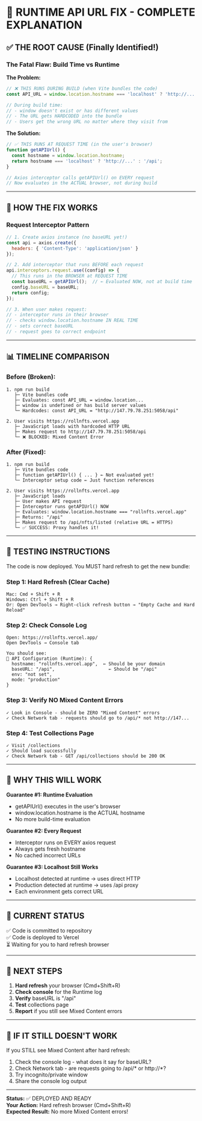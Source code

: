 # 🚨 RUNTIME API URL FIX - COMPLETE EXPLANATION

## ✅ THE ROOT CAUSE (Finally Identified!)

### The Fatal Flaw: Build Time vs Runtime

**The Problem:**
```javascript
// ❌ THIS RUNS DURING BUILD (when Vite bundles the code)
const API_URL = window.location.hostname === 'localhost' ? 'http://...' : '/api';

// During build time:
// - window doesn't exist or has different values
// - The URL gets HARDCODED into the bundle
// - Users get the wrong URL no matter where they visit from
```

**The Solution:**
```javascript
// ✅ THIS RUNS AT REQUEST TIME (in the user's browser)
function getAPIUrl() {
  const hostname = window.location.hostname;
  return hostname === 'localhost' ? 'http://...' : '/api';
}

// Axios interceptor calls getAPIUrl() on EVERY request
// Now evaluates in the ACTUAL browser, not during build
```

---

## 🔧 HOW THE FIX WORKS

### Request Interceptor Pattern

```javascript
// 1. Create axios instance (no baseURL yet!)
const api = axios.create({
  headers: { 'Content-Type': 'application/json' }
});

// 2. Add interceptor that runs BEFORE each request
api.interceptors.request.use((config) => {
  // This runs in the BROWSER at REQUEST TIME
  const baseURL = getAPIUrl();  // ← Evaluated NOW, not at build time
  config.baseURL = baseURL;
  return config;
});

// 3. When user makes request:
// - interceptor runs in their browser
// - checks window.location.hostname IN REAL TIME
// - sets correct baseURL
// - request goes to correct endpoint
```

---

## 📊 TIMELINE COMPARISON

### Before (Broken):
```
1. npm run build
   ├─ Vite bundles code
   ├─ Evaluates: const API_URL = window.location...
   ├─ window is undefined or has build server values
   └─ Hardcodes: const API_URL = "http://147.79.78.251:5058/api"

2. User visits https://rollnfts.vercel.app
   ├─ JavaScript loads with hardcoded HTTP URL
   ├─ Makes request to http://147.79.78.251:5058/api
   └─ ❌ BLOCKED: Mixed Content Error

```

### After (Fixed):
```
1. npm run build
   ├─ Vite bundles code
   ├─ function getAPIUrl() { ... } ← Not evaluated yet!
   └─ Interceptor setup code ← Just function references

2. User visits https://rollnfts.vercel.app
   ├─ JavaScript loads
   ├─ User makes API request
   ├─ Interceptor runs getAPIUrl() NOW
   ├─ Evaluates: window.location.hostname === "rollnfts.vercel.app"
   ├─ Returns: "/api"
   ├─ Makes request to /api/nfts/listed (relative URL = HTTPS)
   └─ ✅ SUCCESS: Proxy handles it!
```

---

## 🧪 TESTING INSTRUCTIONS

The code is now deployed. You MUST hard refresh to get the new bundle:

### Step 1: Hard Refresh (Clear Cache)
```
Mac: Cmd + Shift + R
Windows: Ctrl + Shift + R
Or: Open DevTools → Right-click refresh button → "Empty Cache and Hard Reload"
```

### Step 2: Check Console Log
```
Open: https://rollnfts.vercel.app/
Open DevTools → Console tab

You should see:
🔗 API Configuration (Runtime): {
  hostname: "rollnfts.vercel.app",  ← Should be your domain
  baseURL: "/api",                    ← Should be "/api"
  env: "not set",
  mode: "production"
}
```

### Step 3: Verify NO Mixed Content Errors
```
✓ Look in Console - should be ZERO "Mixed Content" errors
✓ Check Network tab - requests should go to /api/* not http://147...
```

### Step 4: Test Collections Page
```
✓ Visit /collections
✓ Should load successfully
✓ Check Network tab - GET /api/collections should be 200 OK
```

---

## 🎯 WHY THIS WILL WORK

**Guarantee #1: Runtime Evaluation**
- getAPIUrl() executes in the user's browser
- window.location.hostname is the ACTUAL hostname
- No more build-time evaluation

**Guarantee #2: Every Request**
- Interceptor runs on EVERY axios request
- Always gets fresh hostname
- No cached incorrect URLs

**Guarantee #3: Localhost Still Works**
- Localhost detected at runtime → uses direct HTTP
- Production detected at runtime → uses /api proxy
- Each environment gets correct URL

---

## 📝 CURRENT STATUS

✅ Code is committed to repository  
✅ Code is deployed to Vercel  
⏳ Waiting for you to hard refresh browser  

---

## 🚀 NEXT STEPS

1. **Hard refresh** your browser (Cmd+Shift+R)
2. **Check console** for the Runtime log
3. **Verify** baseURL is "/api"
4. **Test** collections page
5. **Report** if you still see Mixed Content errors

---

## 🔮 IF IT STILL DOESN'T WORK

If you STILL see Mixed Content after hard refresh:

1. Check the console log - what does it say for baseURL?
2. Check Network tab - are requests going to /api/* or http://*?
3. Try incognito/private window
4. Share the console log output

---

**Status:** ✅ DEPLOYED AND READY  
**Your Action:** Hard refresh browser (Cmd+Shift+R)  
**Expected Result:** No more Mixed Content errors!


